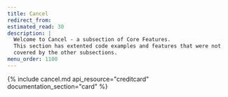 ```yaml
---
title: Cancel
redirect_from:
estimated_read: 30
description: |
  Welcome to Cancel - a subsection of Core Features.
  This section has extented code examples and features that were not
  covered by the other subsections.
menu_order: 1100
---
```


{% include cancel.md api_resource="creditcard" documentation_section="card" %}


